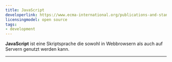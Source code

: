 ```yaml
---
title: JavaScript
developerlink: https://www.ecma-international.org/publications-and-standards/standards/ecma-262/
licensingmodel: open source
tags:
- development
---
```

__JavaScript__ ist eine Skriptsprache die sowohl in Webbrowsern als auch auf Servern genutzt werden kann.


---
